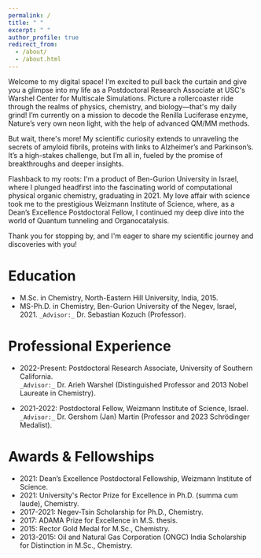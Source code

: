 ```yaml
---
permalink: /
title: " "
excerpt: " "
author_profile: true
redirect_from: 
  - /about/
  - /about.html
---
```


Welcome to my digital space! I'm excited to pull back the curtain and give you a glimpse into my life as a Postdoctoral Research Associate at USC's Warshel Center for Multiscale Simulations. Picture a rollercoaster ride through the realms of physics, chemistry, and biology—that's my daily grind! I’m currently on a mission to decode the Renilla Luciferase enzyme, Nature’s very own neon light, with the help of advanced QM/MM methods.

But wait, there's more! My scientific curiosity extends to unraveling the secrets of amyloid fibrils, proteins with links to Alzheimer’s and Parkinson’s. It’s a high-stakes challenge, but I’m all in, fueled by the promise of breakthroughs and deeper insights.

Flashback to my roots: I'm a product of Ben-Gurion University in Israel, where I plunged headfirst into the fascinating world of computational physical organic chemistry, graduating in 2021. My love affair with science took me to the prestigious Weizmann Institute of Science, where, as a Dean’s Excellence Postdoctoral Fellow, I continued my deep dive into the world of Quantum tunneling and Organocatalysis.

Thank you for stopping by, and I'm eager to share my scientific journey and discoveries with you!

Education
======
* M.Sc. in Chemistry, North-Eastern Hill University, India, 2015.
* MS-Ph.D. in Chemistry, Ben-Gurion University of the Negev, Israel, 2021. 
  `_Advisor:_` Dr. Sebastian Kozuch (Professor).

Professional Experience
======
* 2022-Present: Postdoctoral Research Associate, University of Southern California.    
  `_Advisor:_` Dr. Arieh Warshel (Distinguished Professor and 2013 Nobel Laureate in Chemistry).
  
* 2021-2022: Postdoctoral Fellow, Weizmann Institute of Science, Israel.     
  `_Advisor:_` Dr. Gershom (Jan) Martin (Professor and 2023 Schrödinger Medalist).

Awards & Fellowships
======
* 2021: Dean’s Excellence Postdoctoral Fellowship, Weizmann Institute of Science.   
* 2021: University's Rector Prize for Excellence in Ph.D. (summa cum laude), Chemistry.  
* 2017-2021: Negev-Tsin Scholarship for Ph.D., Chemistry.  
* 2017: ADAMA Prize for Excellence in M.S. thesis.  
* 2015: Rector Gold Medal for M.Sc., Chemistry.
* 2013-2015: Oil and Natural Gas Corporation (ONGC) India Scholarship for Distinction in M.Sc., Chemistry.

